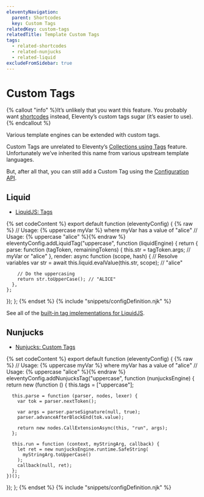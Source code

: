 ```yaml
---
eleventyNavigation:
  parent: Shortcodes
  key: Custom Tags
relatedKey: custom-tags
relatedTitle: Template Custom Tags
tags:
  - related-shortcodes
  - related-nunjucks
  - related-liquid
excludeFromSidebar: true
---
```


# Custom Tags

{% callout "info" %}It’s unlikely that you want this feature. You probably want <a href="/docs/shortcodes/">shortcodes</a> instead, Eleventy’s custom tags sugar (it’s easier to use).{% endcallout %}

Various template engines can be extended with custom tags.

Custom Tags are unrelated to Eleventy’s [Collections using Tags](/docs/collections/) feature. Unfortunately we’ve inherited this name from various upstream template languages.

But, after all that, you can still add a Custom Tag using the [Configuration API](/docs/config/).

## Liquid

- [LiquidJS: Tags](https://liquidjs.com/tutorials/register-filters-tags.html)

{% set codeContent %}
export default function (eleventyConfig) {
{% raw %}  // Usage: {% uppercase myVar %} where myVar has a value of "alice"
  // Usage: {% uppercase "alice" %}{% endraw %}
  eleventyConfig.addLiquidTag("uppercase", function (liquidEngine) {
    return {
      parse: function (tagToken, remainingTokens) {
        this.str = tagToken.args; // myVar or "alice"
      },
      render: async function (scope, hash) {
        // Resolve variables
        var str = await this.liquid.evalValue(this.str, scope); // "alice"

        // Do the uppercasing
        return str.toUpperCase(); // "ALICE"
      },
    };
  });
};
{% endset %}
{% include "snippets/configDefinition.njk" %}

See all of the [built-in tag implementations for LiquidJS](https://liquidjs.com/tags/overview.html).

## Nunjucks

- [Nunjucks: Custom Tags](https://mozilla.github.io/nunjucks/api.html#custom-tags)

{% set codeContent %}
export default function (eleventyConfig) {
{% raw %}  // Usage: {% uppercase myVar %} where myVar has a value of "alice"
  // Usage: {% uppercase "alice" %}{% endraw %}
  eleventyConfig.addNunjucksTag("uppercase", function (nunjucksEngine) {
    return new (function () {
      this.tags = ["uppercase"];

      this.parse = function (parser, nodes, lexer) {
        var tok = parser.nextToken();

        var args = parser.parseSignature(null, true);
        parser.advanceAfterBlockEnd(tok.value);

        return new nodes.CallExtensionAsync(this, "run", args);
      };

      this.run = function (context, myStringArg, callback) {
        let ret = new nunjucksEngine.runtime.SafeString(
          myStringArg.toUpperCase()
        );
        callback(null, ret);
      };
    })();
  });
};
{% endset %}
{% include "snippets/configDefinition.njk" %}
